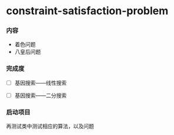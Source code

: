 # constraint-satisfaction-problem


### 内容

- 着色问题
- 八皇后问题


### 完成度

- [ ] 基因搜索——线性搜索
- [ ] 基因搜索——二分搜索





### 启动项目

再测试类中测试相应的算法，以及问题
